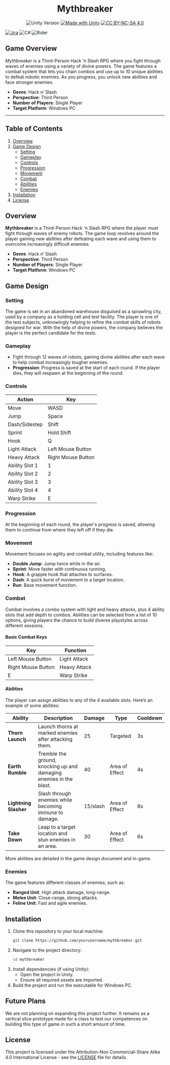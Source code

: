 <div align="center">
  
# Mythbreaker

  ![Unity Version](https://img.shields.io/badge/Unity-2022.3.44f1-blue)
[![Made with Unity](https://img.shields.io/badge/Made%20with-Unity-57b9d3.svg?style=flat&logo=unity)](https://unity3d.com)
[![CC BY-NC-SA 4.0](https://img.shields.io/badge/License-CC%20BY--NC--SA%204.0-lightgrey.svg)](http://creativecommons.org/licenses/by-nc-sa/4.0/)

</div>

[![Jira](https://img.shields.io/badge/Jira-0052CC?style=for-the-badge&logo=Jira&logoColor=white)](https://ateliergroupname.atlassian.net/jira/software/projects/SCRUM/boards/1/timeline?shared=&atlOrigin=eyJpIjoiMWMzYjUwN2NjNzE5NGJhMDhkMzRjNzQ3NGYzM2VjM2YiLCJwIjoiaiJ9)
![C#](https://img.shields.io/badge/c%23-%23239120.svg?style=for-the-badge&logo=c-sharp&logoColor=white)
![Rider](https://img.shields.io/badge/Rider-000000.svg?style=for-the-badge&logo=Rider&logoColor=white&color=black&labelColor=crimson)

## Game Overview

*Mythbreaker* is a Third-Person Hack ‘n Slash RPG where you fight through waves of enemies using a variety of divine powers. The game features a combat system that lets you chain combos and use up to 10 unique abilities to defeat robotic enemies. As you progress, you unlock new abilities and face stronger enemies.

- **Genre**: Hack n’ Slash
- **Perspective**: Third Person
- **Number of Players**: Single Player
- **Target Platform**: Windows PC

---

## Table of Contents
1. [Overview](#overview)
2. [Game Design](#game-design)
   - [Setting](#setting)
   - [Gameplay](#gameplay)
   - [Controls](#controls)
   - [Progression](#progression)
   - [Movement](#movement)
   - [Combat](#combat)
   - [Abilities](#abilities)
   - [Enemies](#enemies)
3. [Installation](#installation)
6. [License](#license)

## Overview
**Mythbreaker** is a Third-Person Hack 'n Slash RPG where the player must fight through waves of enemy robots. The game loop revolves around the player gaining new abilities after defeating each wave and using them to overcome increasingly difficult enemies.

- **Genre**: Hack n’ Slash
- **Perspective**: Third Person
- **Number of Players**: Single Player
- **Target Platform**: Windows PC

## Game Design

### Setting
The game is set in an abandoned warehouse disguised as a sprawling city, used by a company as a holding cell and test facility. The player is one of the test subjects, unknowingly helping to refine the combat skills of robots designed for war. With the help of divine powers, the company believes the player is the perfect candidate for the tests.

### Gameplay
- Fight through 12 waves of robots, gaining divine abilities after each wave to help combat increasingly tougher enemies.
- **Progression**: Progress is saved at the start of each round. If the player dies, they will respawn at the beginning of the round.

### Controls

|Action |	Key|
| -------------------- | ------------------ |
Move	|WASD
Jump	|Space
Dash/Sidestep	|Shift
Sprint	|Hold Shift
Hook	|Q
Light Attack	|Left Mouse Button
Heavy Attack	|Right Mouse Button
Ability Slot 1	|1
Ability Slot 2	|2
Ability Slot 3	|3
Ability Slot 4	|4
Warp Strike	|E

### Progression
At the beginning of each round, the player's progress is saved, allowing them to continue from where they left off if they die.

### Movement
Movement focuses on agility and combat utility, including features like:
- **Double Jump**: Jump twice while in the air.
- **Sprint**: Move faster with continuous running.
- **Hook**: A grapple hook that attaches to surfaces.
- **Dash**: A quick burst of movement to a target location.
- **Run**: Base movement function.

### Combat
Combat involves a combo system with light and heavy attacks, plus 4 ability slots that add depth to combos. Abilities can be selected from a list of 10 options, giving players the chance to build diverse playstyles across different sessions.

#### Basic Combat Keys
| Key                  | Function           |
| -------------------- | ------------------ |
| Left Mouse Button     | Light Attack       |
| Right Mouse Button    | Heavy Attack       |
| E                     | Warp Strike        |

#### Abilities
The player can assign abilities to any of the 4 available slots. Here’s an example of some abilities:

| Ability               | Description                                                           | Damage | Type            | Cooldown |
| --------------------- | --------------------------------------------------------------------- | ------ | --------------- | -------- |
| **Thorn Launch**       | Launch thorns at marked enemies after attacking them.                 | 25     | Targeted        | 3s       |
| **Earth Rumble**       | Tremble the ground, knocking up and damaging enemies in the blast.    | 40     | Area of Effect  | 4s       |
| **Lightning Slasher**  | Slash through enemies while becoming immune to damage.                | 15/slash | Area of Effect | 8s       |
| **Take Down**          | Leap to a target location and stun enemies in an area.                | 30     | Area of Effect  | 6s       |

More abilities are detailed in the game design document and in-game.

### Enemies
The game features different classes of enemies, such as:
- **Ranged Unit**: High attack damage, long-range.
- **Melee Unit**: Close-range, strong attacks.
- **Feline Unit**: Fast and agile enemies.

## Installation
1. Clone this repository to your local machine:
   ```bash
   git clone https://github.com/yourusername/mythbreaker.git
   ```
2. Navigate to the project directory:
   ```bash
   cd mythbreaker
   ```
3. Install dependencies (if using Unity):
   - Open the project in Unity.
   - Ensure all required assets are imported.
4. Build the project and run the executable for Windows PC.

## Future Plans
We are not planning on expanding this project further. It remains as a vertical slice prototype made for a class to test our competences on building this type of game in such a short amount of time.

## License
This project is licensed under the Attribution-Non Commercial-Share Alike 4.0 International License - see the [LICENSE](LICENSE.md) file for details.
